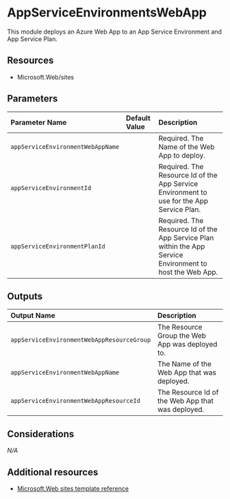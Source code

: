 # AppServiceEnvironmentsWebApp

This module deploys an Azure Web App to an App Service Environment and App Service Plan.

## Resources

- Microsoft.Web/sites

## Parameters

| Parameter Name | Default Value | Description |
| :-             | :-            | :-          |
| `appServiceEnvironmentWebAppName` | | Required. The Name of the Web App to deploy.
| `appServiceEnvironmentId` | | Required. The Resource Id of the App Service Environment to use for the App Service Plan.
| `appServiceEnvironmentPlanId` | | Required. The Resource Id of the App Service Plan within the App Service Environment to host the Web App.

## Outputs

| Output Name | Description |
| :-          | :-          |
| `appServiceEnvironmentWebAppResourceGroup` | The Resource Group the Web App was deployed to.
| `appServiceEnvironmentWebAppName` | The Name of the Web App that was deployed.
| `appServiceEnvironmentWebAppResourceId` | The Resource Id of the Web App that was deployed.

## Considerations

*N/A*

## Additional resources

- [Microsoft.Web sites template reference](https://docs.microsoft.com/en-us/azure/templates/microsoft.web/2018-02-01/sites)
